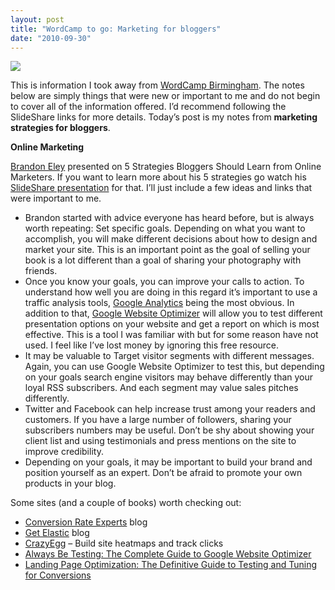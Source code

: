 ```yaml
---
layout: post
title: "WordCamp to go: Marketing for bloggers"
date: "2010-09-30"
---
```


![](/assets/images/wordcamp-in-a-box.jpg)

This is information I took away from [WordCamp Birmingham](http://wordcampbirmingham.org/). The notes below are simply things that were new or important to me and do not begin to cover all of the information offered. I’d recommend following the SlideShare links for more details. Today’s post is my notes from **marketing strategies for bloggers**.

**Online Marketing**

[Brandon Eley](http://www.brandoneley.com/) presented on 5 Strategies Bloggers Should Learn from Online Marketers. If you want to learn more about his 5 strategies go watch his [SlideShare presentation](http://www.slideshare.net/beley/5-strategies-bloggers-should-learn-slideshare) for that. I’ll just include a few ideas and links that were important to me.

- Brandon started with advice everyone has heard before, but is always worth repeating: Set specific goals. Depending on what you want to accomplish, you will make different decisions about how to design and market your site. This is an important point as the goal of selling your book is a lot different than a goal of sharing your photography with friends.
- Once you know your goals, you can improve your calls to action. To understand how well you are doing in this regard it’s important to use a traffic analysis tools, [Google Analytics](http://www.google.com/analytics/) being the most obvious. In addition to that, [Google Website Optimizer](https://www.google.com/analytics/siteopt/exptlist?account=4156347&hl=en) will allow you to test different presentation options on your website and get a report on which is most effective. This is a tool I was familiar with but for some reason have not used. I feel like I’ve lost money by ignoring this free resource.
- It may be valuable to Target visitor segments with different messages. Again, you can use Google Website Optimizer to test this, but depending on your goals search engine visitors may behave differently than your loyal RSS subscribers. And each segment may value sales pitches differently.
- Twitter and Facebook can help increase trust among your readers and customers. If you have a large number of followers, sharing your subscribers numbers may be useful. Don’t be shy about showing your client list and using testimonials and press mentions on the site to improve credibility.
- Depending on your goals, it may be important to build your brand and position yourself as an expert. Don’t be afraid to promote your own products in your blog.

Some sites (and a couple of books) worth checking out:

- [Conversion Rate Experts](http://www.conversion-rate-experts.com/blog/) blog
- [Get Elastic](http://www.getelastic.com/) blog
- [CrazyEgg](http://www.crazyegg.com) – Build site heatmaps and track clicks
- [Always Be Testing: The Complete Guide to Google Website Optimizer](http://www.amazon.com/gp/product/0470290633?ie=UTF8&tag=zipreference-20&linkCode=as2&camp=1789&creative=390957&creativeASIN=0470290633)
- [Landing Page Optimization: The Definitive Guide to Testing and Tuning for Conversions](http://www.amazon.com/gp/product/0470174625?ie=UTF8&tag=zipreference-20&linkCode=as2&camp=1789&creative=390957&creativeASIN=0470174625)
